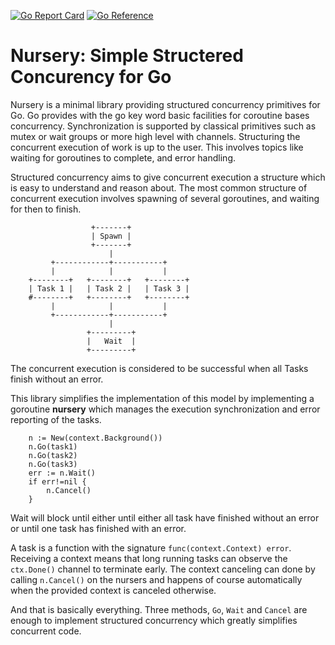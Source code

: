 [![Go Report Card](https://goreportcard.com/badge/github.com/flicaflow/nursery)](https://goreportcard.com/report/github.com/flicaflow/nursery) [![Go Reference](https://pkg.go.dev/badge/github.com/flicaflow/nursery.svg)](https://pkg.go.dev/github.com/flicaflow/nursery)


# Nursery: Simple Structered Concurency for Go

Nursery is a minimal library providing structured concurrency primitives for Go.
Go provides with the go key word basic facilities for coroutine bases concurrency. 
Synchronization is supported by classical primitives such as mutex or wait groups or more high level with channels.
Structuring the concurrent execution of work is up to the user.
This involves topics like waiting for goroutines to complete, and error handling.

Structured concurrency aims to give concurrent execution a structure which is easy to understand and reason about.
The most common structure of concurrent execution involves spawning of several goroutines, and waiting for then to finish.
```
                  +-------+
                  | Spawn |
                  +-------+
                      |
         +------------+-----------+
         |            |           |
    +--------+   +--------+   +--------+
    | Task 1 |   | Task 2 |   | Task 3 |
    #--------+   +--------+   +--------+
         |            |           |
         +------------+-----------+
                      |
                 +---------+
                 |   Wait  |
                 +---------+
```
The concurrent execution is considered to be successful when all Tasks finish without an error.

This library simplifies the implementation of this model by implementing a goroutine **nursery** which manages the execution synchronization and error reporting of the tasks.
```
	n := New(context.Background())
	n.Go(task1)
	n.Go(task2)
	n.Go(task3)
	err := n.Wait()
	if err!=nil {
		n.Cancel()
	}
```
Wait will block until either until either all task have finished without an error or until one task has finished with an error.

A task is a function with the signature `func(context.Context) error`. 
Receiving a context means that long running tasks can observe the `ctx.Done()` channel to terminate early. The context canceling  can done by calling `n.Cancel()` on the nursers and happens of course automatically when the provided context is canceled otherwise.

And that is basically everything. Three methods, `Go`, `Wait` and `Cancel` are enough to implement structured concurrency which greatly simplifies concurrent code. 


